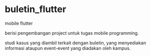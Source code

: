 # buletin_flutter
mobile flutter

berisi pengembangan project untuk tugas mobile programming.

studi kasus yang diambil terkait dengan buletin, yang menyediakan informasi ataupun event-event yang diadakan oleh kampus.
